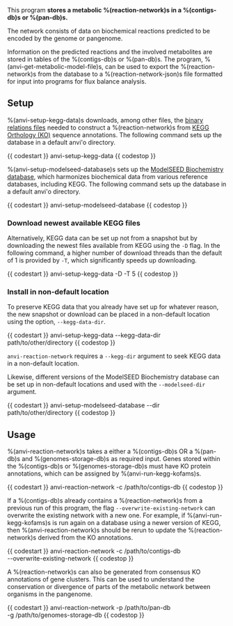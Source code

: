 This program **stores a metabolic %(reaction-network)s in a %(contigs-db)s or %(pan-db)s.**

The network consists of data on biochemical reactions predicted to be encoded by the genome or pangenome.

Information on the predicted reactions and the involved metabolites are stored in tables of the %(contigs-db)s or %(pan-db)s. The program, %(anvi-get-metabolic-model-file)s, can be used to export the %(reaction-network)s from the database to a %(reaction-network-json)s file formatted for input into programs for flux balance analysis.

## Setup

%(anvi-setup-kegg-data)s downloads, among other files, the [binary relations files](https://www.genome.jp/brite/br08906) needed to construct a %(reaction-network)s from [KEGG Orthology (KO)](https://www.genome.jp/kegg/ko.html) sequence annotations. The following command sets up the database in a default anvi'o directory.

{{ codestart }}
anvi-setup-kegg-data
{{ codestop }}

%(anvi-setup-modelseed-database)s sets up the [ModelSEED Biochemistry database](https://github.com/ModelSEED/ModelSEEDDatabase), which harmonizes biochemical data from various reference databases, including KEGG. The following command sets up the database in a default anvi'o directory.

{{ codestart }}
anvi-setup-modelseed-database
{{ codestop }}

### Download newest available KEGG files

Alternatively, KEGG data can be set up not from a snapshot but by downloading the newest files available from KEGG using the `-D` flag. In the following command, a higher number of download threads than the default of 1 is provided by `-T`, which significantly speeds up downloading.

{{ codestart }}
anvi-setup-kegg-data -D -T 5
{{ codestop }}

### Install in non-default location

To preserve KEGG data that you already have set up for whatever reason, the new snapshot or download can be placed in a non-default location using the option, `--kegg-data-dir`.

{{ codestart }}
anvi-setup-kegg-data --kegg-data-dir path/to/other/directory
{{ codestop }}

`anvi-reaction-network` requires a `--kegg-dir` argument to seek KEGG data in a non-default location.

Likewise, different versions of the ModelSEED Biochemistry database can be set up in non-default locations and used with the `--modelseed-dir` argument.

{{ codestart }}
anvi-setup-modelseed-database --dir path/to/other/directory
{{ codestop }}

## Usage

%(anvi-reaction-network)s takes a either a %(contigs-db)s OR a %(pan-db)s and %(genomes-storage-db)s as required input. Genes stored within the %(contigs-db)s or %(genomes-storage-db)s must have KO protein annotations, which can be assigned by %(anvi-run-kegg-kofams)s.

{{ codestart }}
anvi-reaction-network -c /path/to/contigs-db
{{ codestop }}

If a %(contigs-db)s already contains a %(reaction-network)s from a previous run of this program, the flag `--overwrite-existing-network` can overwrite the existing network with a new one. For example, if %(anvi-run-kegg-kofams)s is run again on a database using a newer version of KEGG, then %(anvi-reaction-network)s should be rerun to update the %(reaction-network)s derived from the KO annotations.

{{ codestart }}
anvi-reaction-network -c /path/to/contigs-db \
                      --overwrite-existing-network
{{ codestop }}

A %(reaction-network)s can also be generated from consensus KO annotations of gene clusters. This can be used to understand the conservation or divergence of parts of the metabolic network between organisms in the pangenome.

{{ codestart }}
anvi-reaction-network -p /path/to/pan-db \
                      -g /path/to/genomes-storage-db
{{ codestop }}
